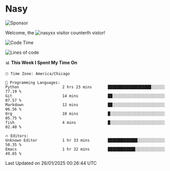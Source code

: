 # Nasy

<!--
<p align="center">
<img height="200" src="https://github-readme-stats.vercel.app/api?username=nasyxx&count_private=true&show_icons=true&theme=dracula&include_all_commits=true"/>
<img height="200" src="https://github-readme-stats.vercel.app/api/top-langs/?username=nasyxx&theme=dracula&hide=html,jupyter+notebook&count_private=true&show_icons=true"/>
</p>

  
----------------
-->

![Sponsor](https://img.shields.io/static/v1.svg?label=Sponsor&message=%E2%9D%A4&logo=GitHub&style=flat&color=pink)
 
Welcome, the ![nasyxx visitor counter](https://count.getloli.com/get/@nasyxx?theme=rule34)th vistor!
 
<!--START_SECTION:waka-->
![Code Time](http://img.shields.io/badge/Code%20Time-4%2C731%20hrs%2022%20mins-blue)

![Lines of code](https://img.shields.io/badge/From%20Hello%20World%20I%27ve%20Written-6.3%20million%20lines%20of%20code-blue)

📊 **This Week I Spent My Time On** 

```text
🕑︎ Time Zone: America/Chicago

💬 Programming Languages: 
Python                   2 hrs 23 mins       ███████████████████░░░░░░   77.19 % 
Git                      14 mins             ██░░░░░░░░░░░░░░░░░░░░░░░   07.57 % 
Markdown                 12 mins             ██░░░░░░░░░░░░░░░░░░░░░░░   06.56 % 
Org                      10 mins             █░░░░░░░░░░░░░░░░░░░░░░░░   05.75 % 
fish                     4 mins              █░░░░░░░░░░░░░░░░░░░░░░░░   02.40 % 

🔥 Editors: 
Unknown Editor           1 hr 33 mins        █████████████░░░░░░░░░░░░   50.35 % 
Emacs                    1 hr 32 mins        ████████████░░░░░░░░░░░░░   49.65 % 
```


 Last Updated on 26/01/2025 00:26:44 UTC
<!--END_SECTION:waka-->

<!-- ![visitors](https://visitor-badge.laobi.icu/badge?page_id=nasyxx.nasyxx) -->
